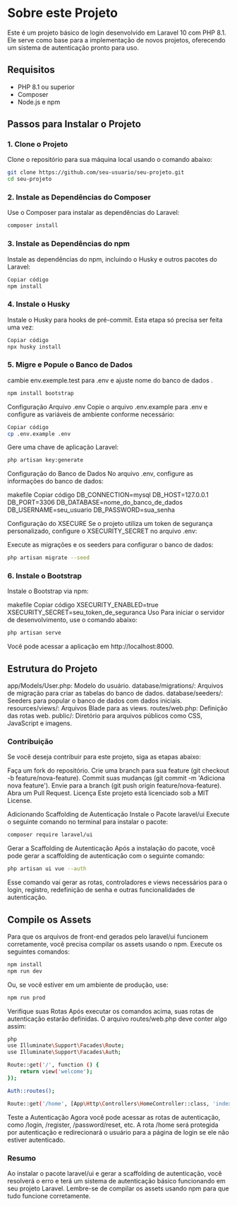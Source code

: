 # Sobre este Projeto

Este é um projeto básico de login desenvolvido em Laravel 10 com PHP 8.1. Ele serve como base para a implementação de novos projetos, oferecendo um sistema de autenticação pronto para uso.

## Requisitos

- PHP 8.1 ou superior
- Composer
- Node.js e npm

## Passos para Instalar o Projeto

### 1. Clone o Projeto

Clone o repositório para sua máquina local usando o comando abaixo:

```bash
git clone https://github.com/seu-usuario/seu-projeto.git
cd seu-projeto
```




### 2. Instale as Dependências do Composer

Use o Composer para instalar as dependências do Laravel:

```bash
composer install
```


### 3. Instale as Dependências do npm
Instale as dependências do npm, incluindo o Husky e outros pacotes do Laravel:

```bash
Copiar código
npm install
```
### 4. Instale o Husky
Instale o Husky para hooks de pré-commit. Esta etapa só precisa ser feita uma vez:

```bash
Copiar código
npx husky install
```
### 5. Migre e Popule o Banco de Dados

cambie env.exemple.test para .env  e ajuste nome do banco de dados . 

```bash
npm install bootstrap
```

Configuração
Arquivo .env
Copie o arquivo .env.example para .env e configure as variáveis de ambiente conforme necessário:

```bash
Copiar código
cp .env.example .env
```
Gere uma chave de aplicação Laravel:

```bash
php artisan key:generate
```
Configuração do Banco de Dados
No arquivo .env, configure as informações do banco de dados:


makefile
Copiar código
DB_CONNECTION=mysql
DB_HOST=127.0.0.1
DB_PORT=3306
DB_DATABASE=nome_do_banco_de_dados
DB_USERNAME=seu_usuario
DB_PASSWORD=sua_senha

Configuração do XSECURE
Se o projeto utiliza um token de segurança personalizado, configure o XSECURITY_SECRET no arquivo .env:

Execute as migrações e os seeders para configurar o banco de dados:



```bash
php artisan migrate --seed
```

### 6. Instale o Bootstrap
Instale o Bootstrap via npm:

makefile
Copiar código
XSECURITY_ENABLED=true
XSECURITY_SECRET=seu_token_de_seguranca
Uso
Para iniciar o servidor de desenvolvimento, use o comando abaixo:

```bash
php artisan serve
```

Você pode acessar a aplicação em http://localhost:8000.

## Estrutura do Projeto
app/Models/User.php: Modelo do usuário.
database/migrations/: Arquivos de migração para criar as tabelas do banco de dados.
database/seeders/: Seeders para popular o banco de dados com dados iniciais.
resources/views/: Arquivos Blade para as views.
routes/web.php: Definição das rotas web.
public/: Diretório para arquivos públicos como CSS, JavaScript e imagens.


### Contribuição
Se você deseja contribuir para este projeto, siga as etapas abaixo:

Faça um fork do repositório.
Crie uma branch para sua feature (git checkout -b feature/nova-feature).
Commit suas mudanças (git commit -m 'Adiciona nova feature').
Envie para a branch (git push origin feature/nova-feature).
Abra um Pull Request.
Licença
Este projeto está licenciado sob a MIT License.

Adicionando Scaffolding de Autenticação
Instale o Pacote laravel/ui
Execute o seguinte comando no terminal para instalar o pacote:

```bash
composer require laravel/ui
```
Gerar a Scaffolding de Autenticação
Após a instalação do pacote, você pode gerar a scaffolding de autenticação com o seguinte comando:

```bash
php artisan ui vue --auth
```
Esse comando vai gerar as rotas, controladores e views necessários para o login, registro, redefinição de senha e outras funcionalidades de autenticação.

## Compile os Assets
Para que os arquivos de front-end gerados pelo laravel/ui funcionem corretamente, você precisa compilar os assets usando o npm. Execute os seguintes comandos:

```bash
npm install
npm run dev
```
Ou, se você estiver em um ambiente de produção, use:

```bash
npm run prod
```
Verifique suas Rotas
Após executar os comandos acima, suas rotas de autenticação estarão definidas. O arquivo routes/web.php deve conter algo assim:

```bash
php
use Illuminate\Support\Facades\Route;
use Illuminate\Support\Facades\Auth;

Route::get('/', function () {
    return view('welcome');
});

Auth::routes();

Route::get('/home', [App\Http\Controllers\HomeController::class, 'index'])->name('home');
```

Teste a Autenticação
Agora você pode acessar as rotas de autenticação, como /login, /register, /password/reset, etc. A rota /home será protegida por autenticação e redirecionará o usuário para a página de login se ele não estiver autenticado.

### Resumo
Ao instalar o pacote laravel/ui  e gerar a scaffolding de autenticação, você resolverá o erro e terá um sistema de autenticação básico funcionando em seu projeto Laravel. Lembre-se de compilar os assets usando npm para que tudo funcione corretamente.